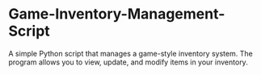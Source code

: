 # Game-Inventory-Management-Script
A simple Python script that manages a game-style inventory system. The program allows you to view, update, and modify items in your inventory.
